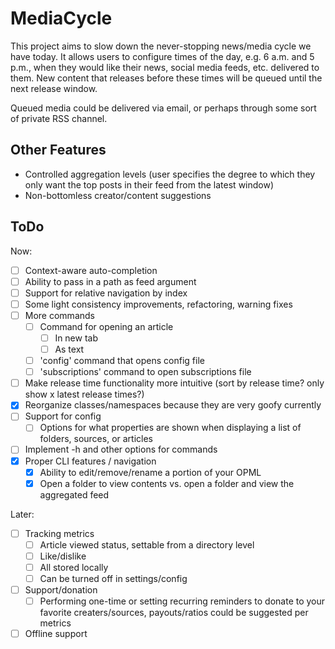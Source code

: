 # MediaCycle

This project aims to slow down the never-stopping news/media cycle we have today. It allows users to configure times of the day, e.g. 6 a.m. and 5 p.m., when they would like their news, social media feeds, etc. delivered to them. New content that releases before these times will be queued until the next release window.

Queued media could be delivered via email, or perhaps through some sort of private RSS channel.

## Other Features

- Controlled aggregation levels (user specifies the degree to which they only want the top posts in their feed from the latest window)
- Non-bottomless creator/content suggestions

## ToDo

Now:

- [ ] Context-aware auto-completion
- [ ] Ability to pass in a path as feed argument
- [ ] Support for relative navigation by index
- [ ] Some light consistency improvements, refactoring, warning fixes
- [ ] More commands
  - [ ] Command for opening an article
    - [ ] In new tab
    - [ ] As text
  - [ ] 'config' command that opens config file
  - [ ] 'subscriptions' command to open subscriptions file
- [ ] Make release time functionality more intuitive (sort by release time? only show x latest release times?)
- [x] Reorganize classes/namespaces because they are very goofy currently
- [ ] Support for config
  - [ ] Options for what properties are shown when displaying a list of folders, sources, or articles
- [ ] Implement -h and other options for commands
- [x] Proper CLI features / navigation
  - [x] Ability to edit/remove/rename a portion of your OPML
  - [x] Open a folder to view contents vs. open a folder and view the aggregated feed
     
Later:

- [ ] Tracking metrics
  - [ ] Article viewed status, settable from a directory level
  - [ ] Like/dislike
  - [ ] All stored locally
  - [ ] Can be turned off in settings/config
- [ ] Support/donation
  - [ ] Performing one-time or setting recurring reminders to donate to your favorite creaters/sources, payouts/ratios could be suggested per metrics
- [ ] Offline support
